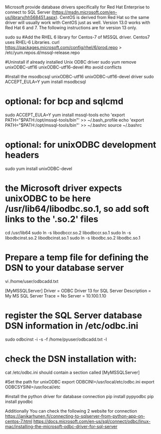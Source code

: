 Microsoft provide database drivers specifically for Red Hat Enterprise to connect to SQL Server (https://msdn.microsoft.com/en-us/library/hh568451.aspx). CentOS is derived from Red Hat so the same driver will usually work with CentOS just as well. Version 13.0 works with Red Hat 6 and 7. The following instructions are for version 13 only.

sudo su 
#Add the RHEL 6 library for Centos-7 of MSSQL driver. Centos7 uses RHEL-6 Libraries.
curl https://packages.microsoft.com/config/rhel/6/prod.repo > /etc/yum.repos.d/mssql-release.repo

#Uninstall if already installed Unix ODBC driver
sudo yum remove unixODBC-utf16 unixODBC-utf16-devel #to avoid conflicts

#Install the  msodbcsql unixODBC-utf16 unixODBC-utf16-devel driver
sudo ACCEPT_EULA=Y yum install msodbcsql

# optional: for bcp and sqlcmd
sudo ACCEPT_EULA=Y yum install mssql-tools
echo 'export PATH="$PATH:/opt/mssql-tools/bin"' >> ~/.bash_profile
echo 'export PATH="$PATH:/opt/mssql-tools/bin"' >> ~/.bashrc
source ~/.bashrc

# optional: for unixODBC development headers
sudo yum install unixODBC-devel

# the Microsoft driver expects unixODBC to be here /usr/lib64/libodbc.so.1, so add soft links to the '.so.2' files
cd /usr/lib64
sudo ln -s libodbccr.so.2   libodbccr.so.1
sudo ln -s libodbcinst.so.2 libodbcinst.so.1
sudo ln -s libodbc.so.2     libodbc.so.1

# Prepare a temp file for defining the DSN to your database server
vi /home/user/odbcadd.txt

[MyMSSQLServer]
Driver      = ODBC Driver 13 for SQL Server
Description = My MS SQL Server
Trace       = No
Server      = 10.100.1.10

# register the SQL Server database DSN information in /etc/odbc.ini
sudo odbcinst -i -s -f /home/pyuser/odbcadd.txt -l

# check the DSN installation with:
cat /etc/odbc.ini
should contain a section called [MyMSSQLServer]

#Set the path for unixODBC
export ODBCINI=/usr/local/etc/odbc.ini
export ODBCSYSINI=/usr/local/etc

#install the python driver for database connection
pip install pypyodbc
pip install pyodbc


Additionally You can check the following 2 website for connection
https://janikarhunen.fi/connecting-to-sqlserver-from-python-app-on-centos-7.html
https://docs.microsoft.com/en-us/sql/connect/odbc/linux-mac/installing-the-microsoft-odbc-driver-for-sql-server 
